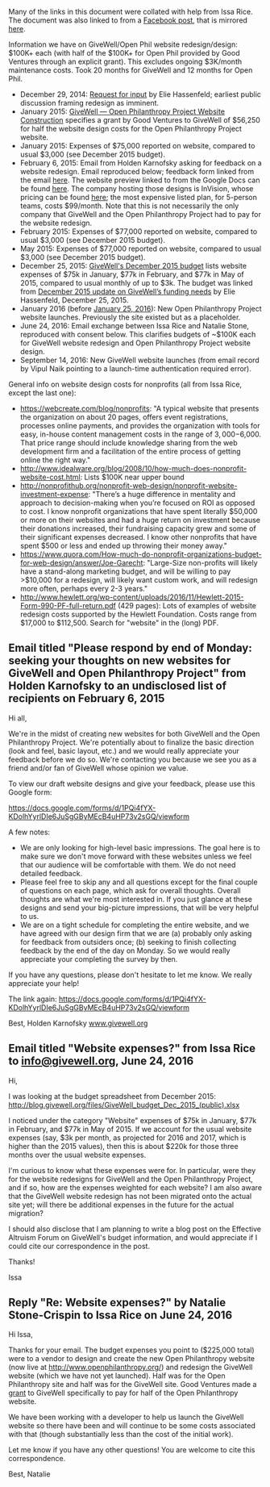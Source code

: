 Many of the links in this document were collated with help from Issa Rice. The document was also linked to from a [Facebook post](https://www.facebook.com/vipulnaik.r/posts/10210743203232119), that is mirrored [here](https://github.com/vipulnaik/working-drafts/blob/master/givewell/website-redesign-costs-fb-post.txt).

Information we have on GiveWell/Open Phil website redesign/design: $100K+ each (with half of the $100K+ for Open Phil provided by Good Ventures through an explicit grant). This excludes ongoing $3K/month maintenance costs. Took 20 months for GiveWell and 12 months for Open Phil.

* December 29, 2014: [Request for input](http://blog.givewell.org/2014/12/29/request-for-input/) by Elie Hassenfeld; earliest public discussion framing redesign as imminent.
* January 2015: [GiveWell — Open Philanthropy Project Website Construction](http://www.goodventures.org/our-portfolio/grants/givewell-open-philanthropy-project-website-construction) specifies a grant by Good Ventures to GiveWell of $56,250 for half the website design costs for the Open Philanthropy Project website.
* January 2015: Expenses of $75,000 reported on website, compared to usual $3,000 (see December 2015 budget).
* February 6, 2015: Email from Holden Karnofsky asking for feedback on a website redesign. Email reproduced below; feedback form linked from the email [here](https://docs.google.com/forms/d/1PQi4fYX-KDolhYyrlDIe6JuSgGByMEcB4uHP73v2sGQ/viewform). The website preview linked to from the Google Docs can be found [here](https://projects.invisionapp.com/share/J4269SZYR#/screens/62294815?maintainScrollPosition=false). The company hosting those designs is InVision, whose pricing can be found [here](https://www.invisionapp.com/plans); the most expensive listed plan, for 5-person teams, costs $99/month. Note that this is not necessarily the only company that GiveWell and the Open Philanthropy Project had to pay for the website redesign.
* February 2015: Expenses of $77,000 reported on website, compared to usual $3,000 (see December 2015 budget).
* May 2015: Expenses of $77,000 reported on website, compared to usual $3,000 (see December 2015 budget).
* December 25, 2015: [GiveWell's December 2015 budget](http://blog.givewell.org/files/GiveWell_budget_Dec_2015_(public).xlsx) lists website expenses of $75k in January, $77k in February, and $77k in May of 2015, compared to usual monthly of up to $3k. The budget was linked from [December 2015 update on GiveWell’s funding needs](http://blog.givewell.org/2015/12/25/december-2015-update-on-givewells-funding-needs/) by Elie Hassenfeld, December 25, 2015.
* January 2016 (before [January 25, 2016](http://web.archive.org/web/20160125235135/http://www.openphilanthropy.org/)): New Open Philanthropy Project website launches. Previously the site existed but as a placeholder.
* June 24, 2016: Email exchange between Issa Rice and Natalie Stone, reproduced with consent below. This clarifies budgets of ~$100K each for GiveWell website redesign and Open Philanthropy Project website design.
* September 14, 2016: New GiveWell website launches (from email record by Vipul Naik pointing to a launch-time authentication required error).

General info on website design costs for nonprofits (all from Issa Rice, except the last one):

* <https://webcreate.com/blog/nonprofits>: "A typical website that presents the organization on about 20 pages, offers event registrations, processes online payments, and provides the organization with tools for easy, in-house content management costs in the range of $3,000-$6,000. That price range should include knowledge sharing from the web development firm and a facilitation of the entire process of getting online the right way."
* <http://www.idealware.org/blog/2008/10/how-much-does-nonprofit-website-cost.html>: Lists $100K near upper bound
* <http://nonprofithub.org/nonprofit-web-design/nonprofit-website-investment-expense>: "There’s a huge difference in mentality and approach to decision-making when you’re focused on ROI as opposed to cost. I know nonprofit organizations that have spent literally $50,000 or more on their websites and had a huge return on investment because their donations increased, their fundraising capacity grew and some of their significant expenses decreased. I know other nonprofits that have spent $500 or less and ended up throwing their money away."
* <https://www.quora.com/How-much-do-nonprofit-organizations-budget-for-web-design/answer/Joe-Garecht>: "Large-Size non-profits will likely have a stand-along marketing budget, and will be willing to pay >$10,000 for a redesign, will likely want custom work, and will redesign more often, perhaps every 2-3 years." 
* <http://www.hewlett.org/wp-content/uploads/2016/11/Hewlett-2015-Form-990-PF-full-return.pdf> (429 pages): Lots of examples of website redesign costs supported by the Hewlett Foundation. Costs range from $17,000 to $112,500. Search for "website" in the (long) PDF.

## Email titled "Please respond by end of Monday: seeking your thoughts on new websites for GiveWell and Open Philanthropy Project" from Holden Karnofsky to an undisclosed list of recipients on February 6, 2015

Hi all,

We're in the midst of creating new websites for both GiveWell and the Open Philanthropy Project. We're potentially about to finalize the basic direction (look and feel, basic layout, etc.) and we would really appreciate your feedback before we do so. We're contacting you because we see you as a friend and/or fan of GiveWell whose opinion we value.

To view our draft website designs and give your feedback, please use this Google form:

<https://docs.google.com/forms/d/1PQi4fYX-KDolhYyrlDIe6JuSgGByMEcB4uHP73v2sGQ/viewform>

A few notes:
* We are only looking for high-level basic impressions. The goal here is to make sure we don't move forward with these websites unless we feel that our audience will be comfortable with them. We do not need detailed feedback.
* Please feel free to skip any and all questions except for the final couple of questions on each page, which ask for overall thoughts. Overall thoughts are what we're most interested in. If you just glance at these designs and send your big-picture impressions, that will be very helpful to us.
* We are on a tight schedule for completing the entire website, and we have agreed with our design firm that we are (a) probably only asking for feedback from outsiders once; (b) seeking to finish collecting feedback by the end of the day on Monday. So we would really appreciate your completing the survey by then.

If you have any questions, please don't hesitate to let me know. We really appreciate your help!

The link again: 
<https://docs.google.com/forms/d/1PQi4fYX-KDolhYyrlDIe6JuSgGByMEcB4uHP73v2sGQ/viewform>

Best,
Holden Karnofsky
www.givewell.org

## Email titled "Website expenses?" from Issa Rice to info@givewell.org, June 24, 2016

Hi,

I was looking at the budget spreadsheet from December 2015: http://blog.givewell.org/files/GiveWell_budget_Dec_2015_(public).xlsx

I noticed under the category "Website" expenses of $75k in January, $77k in February, and $77k in May of 2015. If we account for the usual website expenses (say, $3k per month, as projected for 2016 and 2017, which is higher than the 2015 values), then this is about $220k for those three months over the usual website expenses.

I'm curious to know what these expenses were for. In particular, were they for the website redesigns for GiveWell and the Open Philanthropy Project, and if so, how are the expenses weighted for each website? I am also aware that the GiveWell website redesign has not been migrated onto the actual site yet; will there be additional expenses in the future for the actual migration?

I should also disclose that I am planning to write a blog post on the Effective Altruism Forum on GiveWell's budget information, and would appreciate if I could cite our correspondence in the post.

Thanks!

Issa

## Reply "Re: Website expenses?" by Natalie Stone-Crispin to Issa Rice on June 24, 2016

Hi Issa,

Thanks for your email. The budget expenses you point to ($225,000 total) were to a vendor to design and create the new Open Philanthropy website (now live at http://www.openphilanthropy.org/) and redesign the GiveWell website (which we have not yet launched). Half was for the Open Philanthropy site and half was for the GiveWell site. Good Ventures made a [grant](http://www.goodventures.org/our-portfolio/grants/givewell-open-philanthropy-project-website-construction) to GiveWell specifically to pay for half of the Open Philanthropy website.

We have been working with a developer to help us launch the GiveWell website so there have been and will continue to be some costs associated with that (though substantially less than the cost of the initial work).

Let me know if you have any other questions! You are welcome to cite this correspondence.

Best,
Natalie 


